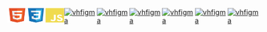 <div style="display: flex;">
  <a target="_blank" rel="noopener noreferrer nofollow" href="https://raw.githubusercontent.com/devicons/devicon/master/icons/html5/html5-original.svg"><img align="center" alt="vhTML" height="30" width="40" src="https://raw.githubusercontent.com/devicons/devicon/master/icons/html5/html5-original.svg" style="max-width: 100%;"></a>
  <a target="_blank" rel="noopener noreferrer nofollow" href="https://raw.githubusercontent.com/devicons/devicon/master/icons/css3/css3-original.svg"><img align="center" alt="vhjs" height="30" width="40" src="https://raw.githubusercontent.com/devicons/devicon/master/icons/css3/css3-original.svg" style="max-width: 100%;"></a>
  <a target="_blank" rel="noopener noreferrer nofollow" href="https://raw.githubusercontent.com/devicons/devicon/master/icons/javascript/javascript-plain.svg"><img align="center" alt="vhs" height="30" width="40" src="https://raw.githubusercontent.com/devicons/devicon/master/icons/javascript/javascript-plain.svg" style="max-width: 100%;"></a>
  <a target="_blank" rel="noopener noreferrer nofollow" href="https://camo.githubusercontent.com/75037fbcbfc00a4f9f80f9fa2310969febb820bc56d376d04195836d3a522163/68747470733a2f2f69636f6e67722e616d2f64657669636f6e2f747970657363726970742d6f726967696e616c2e7376673f73697a653d363826636f6c6f723d63757272656e74436f6c6f72"><img align="center" alt="vhfigma" height="35" width="40" src="https://camo.githubusercontent.com/75037fbcbfc00a4f9f80f9fa2310969febb820bc56d376d04195836d3a522163/68747470733a2f2f69636f6e67722e616d2f64657669636f6e2f747970657363726970742d6f726967696e616c2e7376673f73697a653d363826636f6c6f723d63757272656e74436f6c6f72" data-canonical-src="https://icongr.am/devicon/typescript-original.svg?size=68&amp;color=currentColor" style="max-width: 100%;"></a>
  <a target="_blank" rel="noopener noreferrer nofollow" href="https://camo.githubusercontent.com/ea194ca48832c16c04fd5a2eb5754b7ad01874fe4c8308589bbfc383b2964a58/68747470733a2f2f69636f6e67722e616d2f64657669636f6e2f6a6176612d6f726967696e616c2e7376673f73697a653d31323826636f6c6f723d63757272656e74436f6c6f72"><img align="center" alt="vhfigma" height="35" width="40" src="https://camo.githubusercontent.com/ea194ca48832c16c04fd5a2eb5754b7ad01874fe4c8308589bbfc383b2964a58/68747470733a2f2f69636f6e67722e616d2f64657669636f6e2f6a6176612d6f726967696e616c2e7376673f73697a653d31323826636f6c6f723d63757272656e74436f6c6f72" data-canonical-src="https://icongr.am/devicon/java-original.svg?size=128&amp;color=currentColor" style="max-width: 100%;"></a>
  <a target="_blank" rel="noopener noreferrer nofollow" href="https://camo.githubusercontent.com/57f8942b96e2c787b577363ba06a15b224add68a7c5655f1f0dbee28780dd2f8/68747470733a2f2f69636f6e67722e616d2f64657669636f6e2f72656163742d6f726967696e616c2d776f72646d61726b2e7376673f73697a653d353726636f6c6f723d63757272656e74436f6c6f72"><img align="center" alt="vhfigma" height="35" width="45" src="https://camo.githubusercontent.com/57f8942b96e2c787b577363ba06a15b224add68a7c5655f1f0dbee28780dd2f8/68747470733a2f2f69636f6e67722e616d2f64657669636f6e2f72656163742d6f726967696e616c2d776f72646d61726b2e7376673f73697a653d353726636f6c6f723d63757272656e74436f6c6f72" data-canonical-src="https://icongr.am/devicon/react-original-wordmark.svg?size=57&amp;color=currentColor" style="max-width: 100%;"></a>
  <a target="_blank" rel="noopener noreferrer nofollow" href="https://camo.githubusercontent.com/ca92f9552307ed4ffaa44e4e64516ebef12ca71139bce7674cddf056772fa9d0/68747470733a2f2f69636f6e67722e616d2f64657669636f6e2f6e6f64656a732d6f726967696e616c2d776f72646d61726b2e7376673f73697a653d31323826636f6c6f723d63757272656e74436f6c6f72"><img align="center" alt="vhfigma" height="50" width="55" src="https://camo.githubusercontent.com/ca92f9552307ed4ffaa44e4e64516ebef12ca71139bce7674cddf056772fa9d0/68747470733a2f2f69636f6e67722e616d2f64657669636f6e2f6e6f64656a732d6f726967696e616c2d776f72646d61726b2e7376673f73697a653d31323826636f6c6f723d63757272656e74436f6c6f72" data-canonical-src="https://icongr.am/devicon/nodejs-original-wordmark.svg?size=128&amp;color=currentColor" style="max-width: 100%;"></a>
  <a target="_blank" rel="noopener noreferrer nofollow" href="https://camo.githubusercontent.com/d63c49ef02f0a1cd24e8aec634ae29e2d8d4caf0639f41ee5adaaa952e5b24dd/68747470733a2f2f69636f6e67722e616d2f64657669636f6e2f706f737467726573716c2d6f726967696e616c2e7376673f73697a653d31323826636f6c6f723d63757272656e74436f6c6f72"><img align="center" alt="vhfigma" height="35" width="40" src="https://camo.githubusercontent.com/d63c49ef02f0a1cd24e8aec634ae29e2d8d4caf0639f41ee5adaaa952e5b24dd/68747470733a2f2f69636f6e67722e616d2f64657669636f6e2f706f737467726573716c2d6f726967696e616c2e7376673f73697a653d31323826636f6c6f723d63757272656e74436f6c6f72" data-canonical-src="https://icongr.am/devicon/postgresql-original.svg?size=128&amp;color=currentColor" style="max-width: 100%;"></a>
  <a target="_blank" rel="noopener noreferrer nofollow" href="https://camo.githubusercontent.com/799503599b0e9be9004151a293e5ff746e1859c406586bfe3a0bd6b4bb889373/68747470733a2f2f69636f6e67722e616d2f64657669636f6e2f6d6f6e676f64622d6f726967696e616c2d776f72646d61726b2e7376673f73697a653d31323826636f6c6f723d63757272656e74436f6c6f72"><img align="center" alt="vhfigma" height="35" width="40" src="https://camo.githubusercontent.com/799503599b0e9be9004151a293e5ff746e1859c406586bfe3a0bd6b4bb889373/68747470733a2f2f69636f6e67722e616d2f64657669636f6e2f6d6f6e676f64622d6f726967696e616c2d776f72646d61726b2e7376673f73697a653d31323826636f6c6f723d63757272656e74436f6c6f72" data-canonical-src="https://icongr.am/devicon/mongodb-original-wordmark.svg?size=128&amp;color=currentColor" style="max-width: 100%;"></a>
 
</div>
